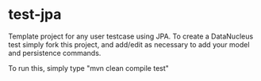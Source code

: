 test-jpa
========

Template project for any user testcase using JPA. 
To create a DataNucleus test simply fork this project, and add/edit as necessary to add your model and persistence commands.

To run this, simply type "mvn clean compile test"
